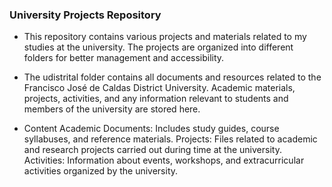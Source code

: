 ### University Projects Repository


- This repository contains various projects and materials related to my studies at the university. The projects are organized into different folders for better management and accessibility.

- The udistrital folder contains all documents and resources related to the Francisco José de Caldas District University. Academic materials, projects, activities, and any information relevant to students and members of the university are stored here.

- Content
	Academic Documents: Includes study guides, course syllabuses, and reference materials.
	Projects: Files related to academic and research projects carried out during time at the university.
	Activities: Information about events, workshops, and extracurricular activities organized by the university.

